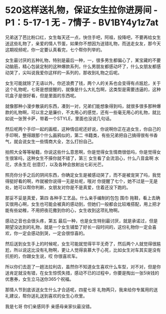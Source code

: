 # 520这样送礼物，保证女生拉你进房间 - P1：5-17-1 无 - 7情子 - BV1BY4y1z7at

兄弟送了芭比粉口红，女生每天还一点，快住手吧，阿祖，投降吧，不要再给女生送这些礼物了，亲爱的情人节蛋，如果你不想因为送错礼物，而送走女友，那今天这期视频呢，你一定要认真看完，七个帮你列举的。

女生最讨厌的五种礼物，特别是最后一种，一，很多男生都偏心了，某宝藏的不要动脑筋，精心包装定制的这种爆款系列，什么男朋友都感动坏了，什么女朋友都感动哭了，尖叫说我爱你这样的一系列的，那收到礼物之后呢。

女生可能就除了无语以外，你还浪费了钱，两个人的关系也会变得有点尴尬，关于这个礼物呢，七哥是想提醒的，就像是什么大礼包啊，这类型是需要违逼的，这种坑盒子是很好看，但是里面的东西呢。

就像那种小漫步散装的东西，凑到一对，兄弟们能想象得到吗，就很多很多那种爆款的礼物啊，可以言之是廉价，不太用心的感觉，还有一些毫无用心的礼物，就比如说一张贺卡萨，带着一个STYLE，里面也没说几句话。

然后呢两个手印一起的画框，这种情侣呢还好说，你说啊你正在追女生，你自己的手印啊，整得跟那个什么画鸦似的，第二 书籍类，有些兄弟把自己搞得很有书香气，就会说女生一些情商大全，怎么打扮自己。

拍照大全等等秘籍，你说这些什么意思啊，你是觉得女生情商很低吗，你是觉得女生很笨吗，这种女生不揍你就不错了，第三 女生看了会流泪心，什么八音盒啊 水花，求永生花 创意灯，以及各种会放射出七彩光芒。

照亮你分手之后的阴间东西，你确定女生是被感动哭了，而不是被宠哭了吗，我觉得挺好看的啊，咋就被你说得一无是处呢，哦对 你提醒了七个，她不过是一无是处，她可以帮你判断，女朋友对你是不是真爱，住着还没下跑的。

那妥不妥是真爱，第四 各种手工艺品，什么亲手编制的包包 围巾 拖鞋，看上去确实很用心啊，女生也可能会被真的感动到，但她们一般都会比较难搭配，用上把才能有些幼稚，不用把夜花撒到你的心，女生收到这项礼物啊。

感动之音也会很头疼，第五 最后一种，也是女生特别最讨厌，就是承诺过，但是期望没达到的礼物，就是一个女生铺垫了好长一段时间的，这份礼物你一定会喜欢，你一定会感动到哭，一定会很惊喜的。

然后送到女生手上的时候呢，女生可能就觉得平平无奇了，然后两个人就觉得很尴尬，所以说这比没有礼物啊，更让人觉得哀慕大于心死，比如女生对车其实是没有抗拒的，你跟女生说，哎 你很喜欢车。

所以你们去逛了一趟法拉利店，虽然你不知道女生喜欢什么车型，对不对，但是你送肯定就没有错，在女生惊慌失措，感动不已的过程中，你要是掏出一张5块钱的优惠券，女生立马送你365个祝福。

那情人节到底该送女生什么才合适呢，四星七哥 礼物两只，我来给你专属用的送礼建议，帮你送礼送到喜欢的女生心坎里。

我是七哥 你们亲感同手 亲感母亲家伙最没错。
